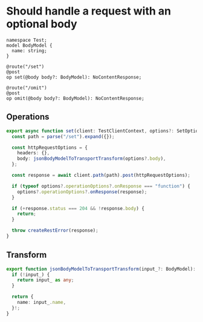 # Should handle a request with an optional body

```tsp
namespace Test;
model BodyModel {
  name: string;
}

@route("/set")
@post
op set(@body body?: BodyModel): NoContentResponse;

@route("/omit")
@post
op omit(@body body?: BodyModel): NoContentResponse;
```

## Operations

```ts src/api/testClientOperations.ts function set
export async function set(client: TestClientContext, options?: SetOptions): Promise<void> {
  const path = parse("/set").expand({});

  const httpRequestOptions = {
    headers: {},
    body: jsonBodyModelToTransportTransform(options?.body),
  };

  const response = await client.path(path).post(httpRequestOptions);

  if (typeof options?.operationOptions?.onResponse === "function") {
    options?.operationOptions?.onResponse(response);
  }

  if (+response.status === 204 && !response.body) {
    return;
  }

  throw createRestError(response);
}
```

## Transform

```ts src/models/serializers.ts function jsonBodyModelToTransportTransform
export function jsonBodyModelToTransportTransform(input_?: BodyModel): any {
  if (!input_) {
    return input_ as any;
  }

  return {
    name: input_.name,
  }!;
}
```
